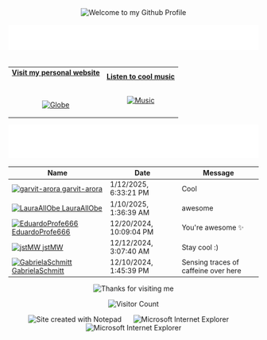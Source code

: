 <!-- "Hero" Header -->
<div align="center">
  <img src="https://github.com/BrunnerLivio/brunnerlivio/blob/master/images/welcome.png?raw=true" style="max-width: 100%;" alt="Welcome to my Github Profile" />
  <br />
  <br />
  <img height="50" alt="My Name is Livio and I like Node.js" src="images/personal_note.svg" />
  <br />
  <br />

</div>

<!-- Social -->
<table width="100%" align="center">
<tr>
<td align="center">
<a href="https://brunnerliv.io">
<strong>Visit my personal website </strong>
<br />
<br />
<br />

<p>

<img alt="Globe" height="80" src="images/globe.gif">
</a>
</p>

</td>


<td align="center">
<a href="https://www.youtube.com/watch?v=3YxaaGgTQYM&ab_channel=EvanescenceVEVO">
<strong>Listen to cool music</strong>
<br />
<br />


<p>
<img height="100" alt="Music" src="images/music.gif"> 
</a>
</p>

</td>
</tr>
</table>

<div align="center">
<a href="https://github.com/BrunnerLivio/brunnerlivio/issues/62#issuecomment-new"><img src="images/guestbook.svg"></a> 
</div>

<!-- Guestbook -->
| Name | Date | Message |
|---|---|---|
| <a href="https://github.com/garvit-arora"><img width="24" src="https://avatars.githubusercontent.com/u/170823075?s=24&u=d01c51629541eddc968c1d874ad2defd828415bf&v=4" alt="garvit-arora" /> garvit-arora</a> |1/12/2025, 6:33:21 PM|Cool|
| <a href="https://github.com/LauraAllObe"><img width="24" src="https://avatars.githubusercontent.com/u/126280324?s=24&u=f9ab14c9d79ab73715349c049bde6eaed0ad91bd&v=4" alt="LauraAllObe" /> LauraAllObe</a> |1/10/2025, 1:36:39 AM|awesome|
| <a href="https://github.com/EduardoProfe666"><img width="24" src="https://avatars.githubusercontent.com/u/119138695?s=24&u=d9bcd5f0c7be3f068ca09aa003413f7ac13b1513&v=4" alt="EduardoProfe666" /> EduardoProfe666</a> |12/20/2024, 10:09:04 PM|You're awesome ✨|
| <a href="https://github.com/jstMW"><img width="24" src="https://avatars.githubusercontent.com/u/135103211?s=24&u=ad1d90763a79923d741d8153bc5a0245307e2bd1&v=4" alt="jstMW" /> jstMW</a> |12/12/2024, 3:07:40 AM|Stay cool :)|
| <a href="https://github.com/GabrielaSchmitt"><img width="24" src="https://avatars.githubusercontent.com/u/86369677?s=24&u=da27ba71f02843caf80ac33936f2fc260622a079&v=4" alt="GabrielaSchmitt" /> GabrielaSchmitt</a> |12/10/2024, 1:45:39 PM|Sensing traces of caffeine over here|
<!-- /Guestbook -->

<!-- Footer -->

<div align="center">

<img height="120" alt="Thanks for visiting me" width="100%" src="https://raw.githubusercontent.com/BrunnerLivio/brunnerlivio/master/images/marquee.svg" />
<br />

![Visitor Count](https://profile-counter.glitch.me/brunnerlivio/count.svg)


<img src="https://raw.githubusercontent.com/BrunnerLivio/brunnerlivio/master/images/notepad.gif" alt="Site created with Notepad" height="30" />
<!-- "margin-right: whatever;" -->
<span>&nbsp;&nbsp;&nbsp;&nbsp;</span>  
<img src="https://raw.githubusercontent.com/BrunnerLivio/brunnerlivio/master/images/ie_logo.gif" alt="Microsoft Internet Explorer" />
<span>&nbsp;&nbsp;&nbsp;&nbsp;</span>  
<img src="https://raw.githubusercontent.com/BrunnerLivio/brunnerlivio/master/images/noframes.gif" alt="Microsoft Internet Explorer" />

</div>
